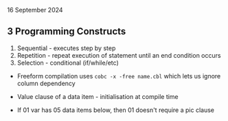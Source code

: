 16 September 2024

## 3 Programming Constructs

1. Sequential - executes step by step
2. Repetition - repeat execution of statement until an end condition occurs
3. Selection - conditional (if/while/etc)

- Freeform compilation uses ``cobc -x -free name.cbl`` which lets us ignore column dependency

- Value clause of a data item - initialisation at compile time

- If 01 var has 05 data items below, then 01 doesn't require a pic clause
